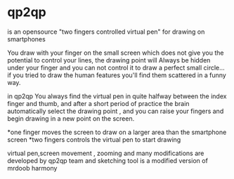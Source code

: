 # qp2qp
is an opensource "two fingers controlled virtual pen" for drawing on smartphones

You draw with your finger on the small screen which does not give you the potential to control your lines,
the drawing point will Always be  hidden under your finger and you can not control it to draw a perfect small circle... if you tried to draw the human  features you'll find them scattered in a funny way.
 


in qp2qp You always find the virtual pen in quite halfway between the index finger and thumb, and after a short period of practice  the brain automatically select the drawing point , and you can raise your fingers and begin drawing in a new point on the screen.

*one finger moves the screen to draw on a larger area than the smartphone screen
*two fingers controls the virtual pen to start drawing


virtual pen,screen movement , zooming and many modifications are developed by qp2qp team and sketching tool is a modified version of mrdoob harmony
